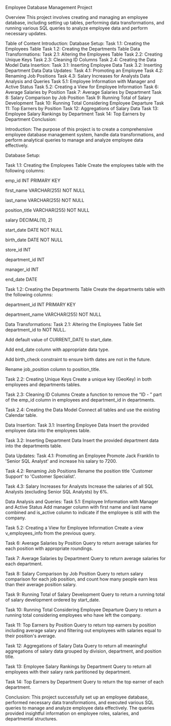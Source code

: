 Employee Database Management Project

Overview
This project involves creating and managing an employee database, including setting up tables, performing data transformations, and running various SQL queries to analyze employee data and perform necessary updates.

Table of Content
Introduction:
Database Setup:
Task 1.1: Creating the Employees Table
Task 1.2: Creating the Departments Table
Data Transformations:
Task 2.1: Altering the Employees Table
Task 2.2: Creating Unique Keys
Task 2.3: Cleaning ID Columns
Task 2.4: Creating the Data Model
Data Insertion:
Task 3.1: Inserting Employee Data
Task 3.2: Inserting Department Data
Data Updates:
Task 4.1: Promoting an Employee
Task 4.2: Renaming Job Positions
Task 4.3: Salary Increases for Analysts
Data Analysis and Queries
Task 5.1: Employee Information with Manager and Active Status
Task 5.2: Creating a View for Employee Information
Task 6: Average Salaries by Position
Task 7: Average Salaries by Department
Task 8: Salary Comparison by Job Position
Task 9: Running Total of Salary Development
Task 10: Running Total Considering Employee Departure
Task 11: Top Earners by Position
Task 12: Aggregations of Salary Data
Task 13: Employee Salary Rankings by Department
Task 14: Top Earners by Department
Conclusion:

Introduction:
The purpose of this project is to create a comprehensive employee database management system, handle data transformations, and perform analytical queries to manage and analyze employee data effectively.

Database Setup:

Task 1.1: Creating the Employees Table
Create the employees table with the following columns:

emp_id INT PRIMARY KEY

first_name VARCHAR(255) NOT NULL

last_name VARCHAR(255) NOT NULL

position_title VARCHAR(255) NOT NULL

salary DECIMAL(10, 2)

start_date DATE NOT NULL

birth_date DATE NOT NULL

store_id INT

department_id INT

manager_id INT

end_date DATE

Task 1.2: Creating the Departments Table
Create the departments table with the following columns:

department_id INT PRIMARY KEY

department_name VARCHAR(255) NOT NULL

Data Transformations:
Task 2.1: Altering the Employees Table
Set department_id to NOT NULL.

Add default value of CURRENT_DATE to start_date.

Add end_date column with appropriate data type.

Add birth_check constraint to ensure birth dates are not in the future.

Rename job_position column to position_title.

Task 2.2: Creating Unique Keys
Create a unique key (GeoKey) in both employees and departments tables.

Task 2.3: Cleaning ID Columns
Create a function to remove the “ID - ” part of the emp_id column in employees and department_id in departments.

Task 2.4: Creating the Data Model
Connect all tables and use the existing Calendar table.

Data Insertion:
Task 3.1: Inserting Employee Data
Insert the provided employee data into the employees table.

Task 3.2: Inserting Department Data
Insert the provided department data into the departments table.

Data Updates:
Task 4.1: Promoting an Employee
Promote Jack Franklin to 'Senior SQL Analyst' and increase his salary to 7200.

Task 4.2: Renaming Job Positions
Rename the position title 'Customer Support' to 'Customer Specialist'.

Task 4.3: Salary Increases for Analysts
Increase the salaries of all SQL Analysts (excluding Senior SQL Analysts) by 6%.

Data Analysis and Queries:
Task 5.1: Employee Information with Manager and Active Status
Add manager column with first name and last name combined and is_active column to indicate if the employee is still with the company.

Task 5.2: Creating a View for Employee Information
Create a view v_employees_info from the previous query.

Task 6: Average Salaries by Position
Query to return average salaries for each position with appropriate roundings.

Task 7: Average Salaries by Department
Query to return average salaries for each department.

Task 8: Salary Comparison by Job Position
Query to return salary comparison for each job position, and count how many people earn less than their average position salary.

Task 9: Running Total of Salary Development
Query to return a running total of salary development ordered by start_date.

Task 10: Running Total Considering Employee Departure
Query to return a running total considering employees who have left the company.

Task 11: Top Earners by Position
Query to return top earners by position including average salary and filtering out employees with salaries equal to their position's average.

Task 12: Aggregations of Salary Data
Query to return all meaningful aggregations of salary data grouped by division, department, and position title.

Task 13: Employee Salary Rankings by Department
Query to return all employees with their salary rank partitioned by department.

Task 14: Top Earners by Department
Query to return the top earner of each department.

Conclusion:
This project successfully set up an employee database, performed necessary data transformations, and executed various SQL queries to manage and analyze employee data effectively. The queries provided insightful information on employee roles, salaries, and departmental structures.
